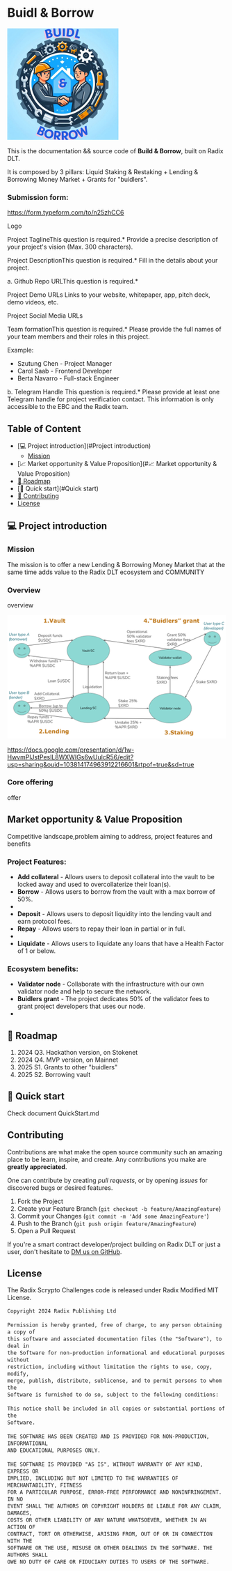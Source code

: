 # Buidl & Borrow

![](./public/images/Buidl_n_borrow_logo_mini.png)

This is the documentation && source code of **Build & Borrow**, built on Radix DLT.

It is composed by 3 pillars: Liquid Staking & Restaking + Lending & Borrowing Money Market + Grants for "buidlers".

### Submission form:

https://form.typeform.com/to/n25zhCC6

Logo

Project TaglineThis question is required.*
Provide a precise description of your project's vision (Max. 300 characters).

Project DescriptionThis question is required.*
Fill in the details about your project.

a.
Github Repo URLThis question is required.*

Project Demo URLs
Links to your website, whitepaper, app, pitch deck, demo videos, etc.

Project Social Media URLs

Team formationThis question is required.*
Please provide the full names of your team members and their roles in this project.

Example:
- Szutung Chen - Project Manager
- Carol Saab - Frontend Developer
- Berta Navarro - Full-stack Engineer

b.
Telegram Handle This question is required.*
Please provide at least one Telegram handle for project verification contact. This information is only accessible to the EBC and the Radix team.


## Table of Content

  * [💻 Project introduction](#Project introduction)
     + [Mission](#Mission)
  * [📈 Market opportunity & Value Proposition](#📈 Market opportunity & Value Proposition)
  * [📆 Roadmap](#Roadmap)
  * [🚀 Quick start](#Quick start)
  * [👥 Contributing](#Contributing)
  * [License](#license)
    
## 💻 Project introduction

### Mission

The mission is to offer a new Lending & Borrowing Money Market that at the same time adds value to the Radix DLT ecosystem and COMMUNITY

### Overview

overview

![](./public/images/Buidl_n_borrow_process.png)

https://docs.google.com/presentation/d/1w-HwvmPlJstPeslL8WXWIGs6wUulcR56/edit?usp=sharing&ouid=103814174963912216601&rtpof=true&sd=true


### Core offering

offer

## Market opportunity & Value Proposition

Competitive landscape,problem aiming to address, project features and benefits

### Project Features:

* **Add collateral** - Allows users to deposit collateral into the vault to be locked away and used to overcollaterize their loan(s).
* **Borrow** - Allows users to borrow from the vault with a max borrow of 50%.
* 
* **Deposit** - Allows users to deposit liquidity into the lending vault and earn protocol fees.
* **Repay** - Allows users to repay their loan in partial or in full.
* 
* **Liquidate** - Allows users to liquidate any loans that have a Health Factor of 1 or below.

### Ecosystem benefits:
* **Validator node** - Collaborate with the infrastructure with our own validator node and help to secure the network.
* **Buidlers grant** - The project dedicates 50% of the validator fees to grant project developers that uses our node.
* 
## 📆 Roadmap

1. 2024 Q3. Hackathon version, on Stokenet
2. 2024 Q4. MVP version, on Mainnet
3. 2025 S1. Grants to other "buidlers"
4. 2025 S2. Borrowing vault

## 🚀 Quick start

Check document QuickStart.md

## Contributing

Contributions are what make the open source community such an amazing place to be learn, inspire, and create. Any contributions you make are **greatly appreciated**.

One can contribute by creating _pull requests_, or by opening _issues_ for discovered bugs or desired features.

1. Fork the Project
2. Create your Feature Branch (`git checkout -b feature/AmazingFeature`)
3. Commit your Changes (`git commit -m 'Add some AmazingFeature'`)
4. Push to the Branch (`git push origin feature/AmazingFeature`)
5. Open a Pull Request

If you're a smart contract developer/project building on Radix DLT or just a user, don't hesitate to [DM us on GitHub]([https://github.com/IvanBodnarash/buidl-n-borrow-dapp]).

## License

The Radix Scrypto Challenges code is released under Radix Modified MIT License.

    Copyright 2024 Radix Publishing Ltd

    Permission is hereby granted, free of charge, to any person obtaining a copy of
    this software and associated documentation files (the "Software"), to deal in
    the Software for non-production informational and educational purposes without
    restriction, including without limitation the rights to use, copy, modify,
    merge, publish, distribute, sublicense, and to permit persons to whom the
    Software is furnished to do so, subject to the following conditions:

    This notice shall be included in all copies or substantial portions of the
    Software.

    THE SOFTWARE HAS BEEN CREATED AND IS PROVIDED FOR NON-PRODUCTION, INFORMATIONAL
    AND EDUCATIONAL PURPOSES ONLY.

    THE SOFTWARE IS PROVIDED "AS IS", WITHOUT WARRANTY OF ANY KIND, EXPRESS OR
    IMPLIED, INCLUDING BUT NOT LIMITED TO THE WARRANTIES OF MERCHANTABILITY, FITNESS
    FOR A PARTICULAR PURPOSE, ERROR-FREE PERFORMANCE AND NONINFRINGEMENT. IN NO
    EVENT SHALL THE AUTHORS OR COPYRIGHT HOLDERS BE LIABLE FOR ANY CLAIM, DAMAGES,
    COSTS OR OTHER LIABILITY OF ANY NATURE WHATSOEVER, WHETHER IN AN ACTION OF
    CONTRACT, TORT OR OTHERWISE, ARISING FROM, OUT OF OR IN CONNECTION WITH THE
    SOFTWARE OR THE USE, MISUSE OR OTHER DEALINGS IN THE SOFTWARE. THE AUTHORS SHALL
    OWE NO DUTY OF CARE OR FIDUCIARY DUTIES TO USERS OF THE SOFTWARE.



